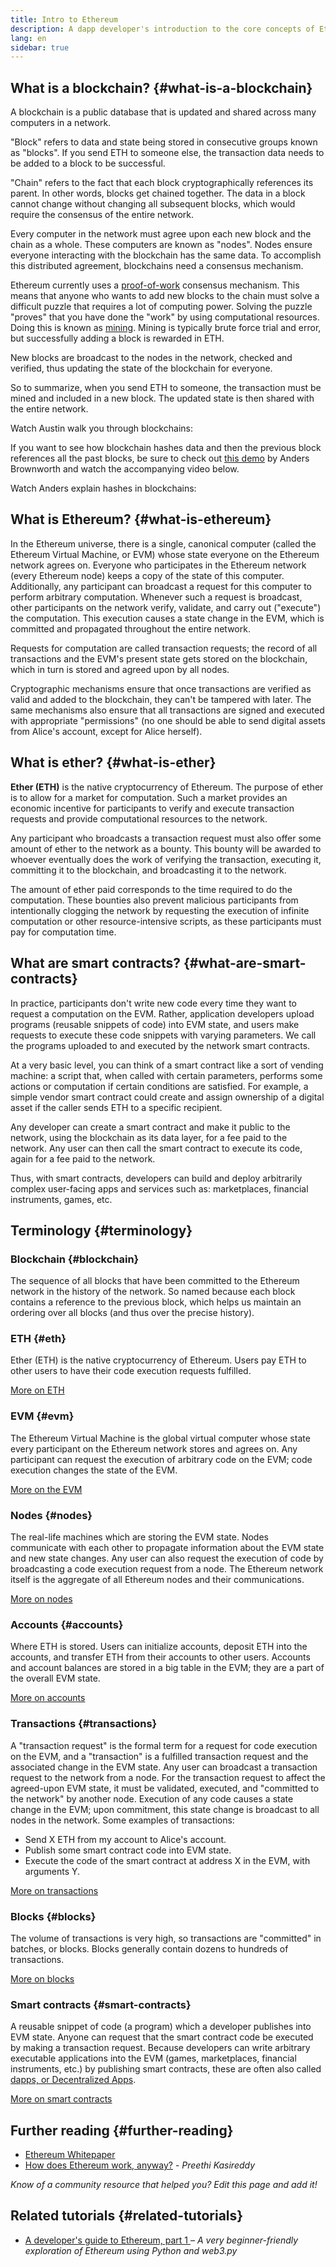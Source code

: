 ```yaml
---
title: Intro to Ethereum
description: A dapp developer's introduction to the core concepts of Ethereum.
lang: en
sidebar: true
---
```


## What is a blockchain? {#what-is-a-blockchain}

A blockchain is a public database that is updated and shared across many computers in a network.

"Block" refers to data and state being stored in consecutive groups known as "blocks". If you send ETH to someone else, the transaction data needs to be added to a block to be successful.

"Chain" refers to the fact that each block cryptographically references its parent. In other words, blocks get chained together. The data in a block cannot change without changing all subsequent blocks, which would require the consensus of the entire network.

Every computer in the network must agree upon each new block and the chain as a whole. These computers are known as "nodes". Nodes ensure everyone interacting with the blockchain has the same data. To accomplish this distributed agreement, blockchains need a consensus mechanism.

Ethereum currently uses a [proof-of-work](/developers/docs/consensus-mechanisms/pow/) consensus mechanism. This means that anyone who wants to add new blocks to the chain must solve a difficult puzzle that requires a lot of computing power. Solving the puzzle "proves" that you have done the "work" by using computational resources. Doing this is known as [mining](/developers/docs/consensus-mechanisms/pow/mining/). Mining is typically brute force trial and error, but successfully adding a block is rewarded in ETH.

New blocks are broadcast to the nodes in the network, checked and verified, thus updating the state of the blockchain for everyone.

So to summarize, when you send ETH to someone, the transaction must be mined and included in a new block. The updated state is then shared with the entire network.

Watch Austin walk you through blockchains:

<YouTube id="zcX7OJ-L8XQ" />

If you want to see how blockchain hashes data and then the previous block references all the past blocks, be sure to check out [this demo](https://andersbrownworth.com/blockchain/blockchain) by Anders Brownworth and watch the accompanying video below.

Watch Anders explain hashes in blockchains:

<YouTube id="_160oMzblY8" />

## What is Ethereum? {#what-is-ethereum}

In the Ethereum universe, there is a single, canonical computer (called the Ethereum Virtual Machine, or EVM) whose state everyone on the Ethereum network agrees on. Everyone who participates in the Ethereum network (every Ethereum node) keeps a copy of the state of this computer. Additionally, any participant can broadcast a request for this computer to perform arbitrary computation. Whenever such a request is broadcast, other participants on the network verify, validate, and carry out ("execute") the computation. This execution causes a state change in the EVM, which is committed and propagated throughout the entire network.

Requests for computation are called transaction requests; the record of all transactions and the EVM's present state gets stored on the blockchain, which in turn is stored and agreed upon by all nodes.

Cryptographic mechanisms ensure that once transactions are verified as valid and added to the blockchain, they can't be tampered with later. The same mechanisms also ensure that all transactions are signed and executed with appropriate "permissions" (no one should be able to send digital assets from Alice's account, except for Alice herself).

## What is ether? {#what-is-ether}

**Ether (ETH)** is the native cryptocurrency of Ethereum. The purpose of ether is to allow for a market for computation. Such a market provides an economic incentive for participants to verify and execute transaction requests and provide computational resources to the network.

Any participant who broadcasts a transaction request must also offer some amount of ether to the network as a bounty. This bounty will be awarded to whoever eventually does the work of verifying the transaction, executing it, committing it to the blockchain, and broadcasting it to the network.

The amount of ether paid corresponds to the time required to do the computation. These bounties also prevent malicious participants from intentionally clogging the network by requesting the execution of infinite computation or other resource-intensive scripts, as these participants must pay for computation time.

## What are smart contracts? {#what-are-smart-contracts}

In practice, participants don't write new code every time they want to request a computation on the EVM. Rather, application developers upload programs (reusable snippets of code) into EVM state, and users make requests to execute these code snippets with varying parameters. We call the programs uploaded to and executed by the network smart contracts.

At a very basic level, you can think of a smart contract like a sort of vending machine: a script that, when called with certain parameters, performs some actions or computation if certain conditions are satisfied. For example, a simple vendor smart contract could create and assign ownership of a digital asset if the caller sends ETH to a specific recipient.

Any developer can create a smart contract and make it public to the network, using the blockchain as its data layer, for a fee paid to the network. Any user can then call the smart contract to execute its code, again for a fee paid to the network.

Thus, with smart contracts, developers can build and deploy arbitrarily complex user-facing apps and services such as: marketplaces, financial instruments, games, etc.

## Terminology {#terminology}

### Blockchain {#blockchain}

The sequence of all blocks that have been committed to the Ethereum network in the history of the network. So named because each block contains a reference to the previous block, which helps us maintain an ordering over all blocks (and thus over the precise history).

### ETH {#eth}

Ether (ETH) is the native cryptocurrency of Ethereum. Users pay ETH to other users to have their code execution requests fulfilled.

[More on ETH](/developers/docs/intro-to-ether/)

### EVM {#evm}

The Ethereum Virtual Machine is the global virtual computer whose state every participant on the Ethereum network stores and agrees on. Any participant can request the execution of arbitrary code on the EVM; code execution changes the state of the EVM.

[More on the EVM](/developers/docs/evm/)

### Nodes {#nodes}

The real-life machines which are storing the EVM state. Nodes communicate with each other to propagate information about the EVM state and new state changes. Any user can also request the execution of code by broadcasting a code execution request from a node. The Ethereum network itself is the aggregate of all Ethereum nodes and their communications.

[More on nodes](/developers/docs/nodes-and-clients/)

### Accounts {#accounts}

Where ETH is stored. Users can initialize accounts, deposit ETH into the accounts, and transfer ETH from their accounts to other users. Accounts and account balances are stored in a big table in the EVM; they are a part of the overall EVM state.

[More on accounts](/developers/docs/accounts/)

### Transactions {#transactions}

A "transaction request" is the formal term for a request for code execution on the EVM, and a "transaction" is a fulfilled transaction request and the associated change in the EVM state. Any user can broadcast a transaction request to the network from a node. For the transaction request to affect the agreed-upon EVM state, it must be validated, executed, and "committed to the network" by another node. Execution of any code causes a state change in the EVM; upon commitment, this state change is broadcast to all nodes in the network. Some examples of transactions:

- Send X ETH from my account to Alice's account.
- Publish some smart contract code into EVM state.
- Execute the code of the smart contract at address X in the EVM, with arguments Y.

[More on transactions](/developers/docs/transactions/)

### Blocks {#blocks}

The volume of transactions is very high, so transactions are "committed" in batches, or blocks. Blocks generally contain dozens to hundreds of transactions.

[More on blocks](/developers/docs/blocks/)

### Smart contracts {#smart-contracts}

A reusable snippet of code (a program) which a developer publishes into EVM state. Anyone can request that the smart contract code be executed by making a transaction request. Because developers can write arbitrary executable applications into the EVM (games, marketplaces, financial instruments, etc.) by publishing smart contracts, these are often also called [dapps, or Decentralized Apps](/developers/docs/dapps/).

[More on smart contracts](/developers/docs/smart-contracts/)

## Further reading {#further-reading}

- [Ethereum Whitepaper](/whitepaper/)
- [How does Ethereum work, anyway?](https://www.preethikasireddy.com/post/how-does-ethereum-work-anyway) - _Preethi Kasireddy_

_Know of a community resource that helped you? Edit this page and add it!_

## Related tutorials {#related-tutorials}

- [A developer's guide to Ethereum, part 1 ](/developers/tutorials/a-developers-guide-to-ethereum-part-one/) _– A very beginner-friendly exploration of Ethereum using Python and web3.py_
